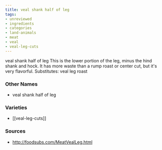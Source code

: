 ```yaml
---
title: veal shank half of leg
tags:
- unreviewed
- ingredients
- categories
- land-animals
- meat
- veal
- veal-leg-cuts
---
```

veal shank half of leg This is the lower portion of the leg, minus the hind shank and hock. It has more waste than a rump roast or center cut, but it's very flavorful. Substitutes: veal leg roast

### Other Names

* veal shank half of leg

### Varieties

* [[veal-leg-cuts]]

### Sources
* http://foodsubs.com/MeatVealLeg.html
